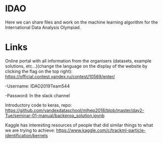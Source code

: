 # IDAO
Here we can share files and work on the machine learning algorithm for the International Data Analysis Olympiad.

# Links

Online portal with all information from the organisers (datasets, example solutions, etc...)(change the language on the display of the website by clicking the flag on the top right): https://official.contest.yandex.ru/contest/10569/enter/

-Username: IDAO2019Team544

-Password: In the slack channel


Introductory code to keras, repo: https://github.com/yandexdataschool/mlhep2018/blob/master/day2-Tue/seminar-01-manual/backprop_solution.ipynb


Kaggle has interesting resources of people that did similar things to what we are trying to achieve: https://www.kaggle.com/c/trackml-particle-identification/kernels



